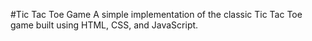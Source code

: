 #Tic Tac Toe Game
A simple implementation of the classic Tic Tac Toe game built using HTML, CSS, and JavaScript.
